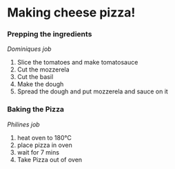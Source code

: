 # Making cheese pizza! 

### Prepping the ingredients
_Dominiques job_
1. Slice the tomatoes and make tomatosauce
2. Cut the mozzerela
3. Cut the basil
4. Make the dough
5. Spread the dough and put mozzerela and sauce on it 

### Baking the Pizza 
_Philines job_ 
1. heat oven to 180°C
2. place pizza in oven 
3. wait for 7 mins
4. Take Pizza out of oven


